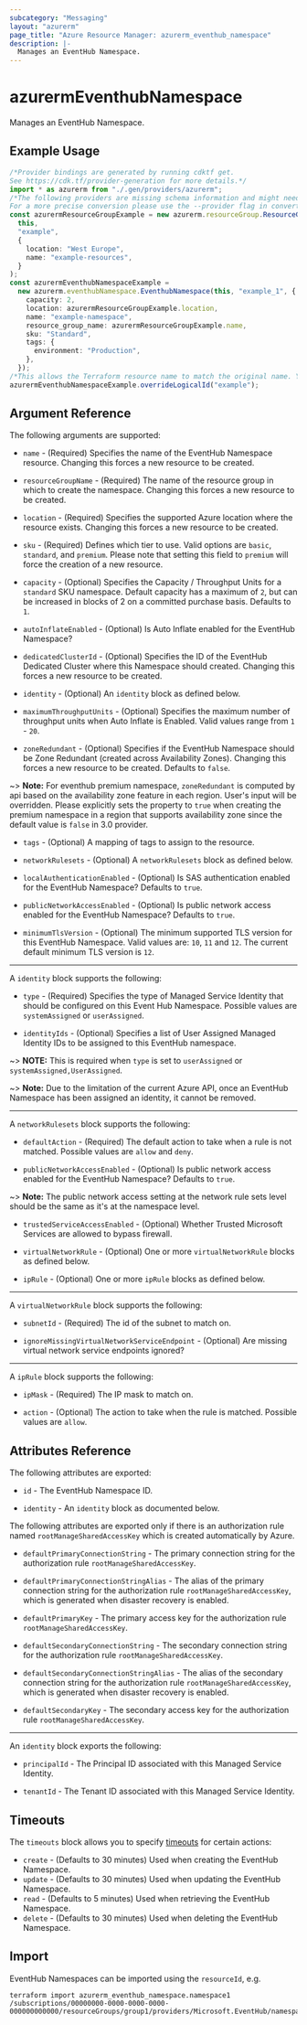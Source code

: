 ```yaml
---
subcategory: "Messaging"
layout: "azurerm"
page_title: "Azure Resource Manager: azurerm_eventhub_namespace"
description: |-
  Manages an EventHub Namespace.
---
```


# azurermEventhubNamespace

Manages an EventHub Namespace.

## Example Usage

```typescript
/*Provider bindings are generated by running cdktf get.
See https://cdk.tf/provider-generation for more details.*/
import * as azurerm from "./.gen/providers/azurerm";
/*The following providers are missing schema information and might need manual adjustments to synthesize correctly: azurerm.
For a more precise conversion please use the --provider flag in convert.*/
const azurermResourceGroupExample = new azurerm.resourceGroup.ResourceGroup(
  this,
  "example",
  {
    location: "West Europe",
    name: "example-resources",
  }
);
const azurermEventhubNamespaceExample =
  new azurerm.eventhubNamespace.EventhubNamespace(this, "example_1", {
    capacity: 2,
    location: azurermResourceGroupExample.location,
    name: "example-namespace",
    resource_group_name: azurermResourceGroupExample.name,
    sku: "Standard",
    tags: {
      environment: "Production",
    },
  });
/*This allows the Terraform resource name to match the original name. You can remove the call if you don't need them to match.*/
azurermEventhubNamespaceExample.overrideLogicalId("example");

```

## Argument Reference

The following arguments are supported:

*   `name` - (Required) Specifies the name of the EventHub Namespace resource. Changing this forces a new resource to be created.

*   `resourceGroupName` - (Required) The name of the resource group in which to create the namespace. Changing this forces a new resource to be created.

*   `location` - (Required) Specifies the supported Azure location where the resource exists. Changing this forces a new resource to be created.

*   `sku` - (Required) Defines which tier to use. Valid options are `basic`, `standard`, and `premium`. Please note that setting this field to `premium` will force the creation of a new resource.

*   `capacity` - (Optional) Specifies the Capacity / Throughput Units for a `standard` SKU namespace. Default capacity has a maximum of `2`, but can be increased in blocks of 2 on a committed purchase basis. Defaults to `1`.

*   `autoInflateEnabled` - (Optional) Is Auto Inflate enabled for the EventHub Namespace?

*   `dedicatedClusterId` - (Optional) Specifies the ID of the EventHub Dedicated Cluster where this Namespace should created. Changing this forces a new resource to be created.

*   `identity` - (Optional) An `identity` block as defined below.

*   `maximumThroughputUnits` - (Optional) Specifies the maximum number of throughput units when Auto Inflate is Enabled. Valid values range from `1` - `20`.

*   `zoneRedundant` - (Optional) Specifies if the EventHub Namespace should be Zone Redundant (created across Availability Zones). Changing this forces a new resource to be created. Defaults to `false`.

\~> **Note:** For eventhub premium namespace, `zoneRedundant` is computed by api based on the availability zone feature in each region. User's input will be overridden. Please explicitly sets the property to `true` when creating the premium namespace in a region that supports availability zone since the default value is `false` in 3.0 provider.

*   `tags` - (Optional) A mapping of tags to assign to the resource.

*   `networkRulesets` - (Optional) A `networkRulesets` block as defined below.

*   `localAuthenticationEnabled` - (Optional) Is SAS authentication enabled for the EventHub Namespace? Defaults to `true`.

*   `publicNetworkAccessEnabled` - (Optional) Is public network access enabled for the EventHub Namespace? Defaults to `true`.

*   `minimumTlsVersion` - (Optional) The minimum supported TLS version for this EventHub Namespace. Valid values are: `10`, `11` and `12`. The current default minimum TLS version is `12`.

***

A `identity` block supports the following:

*   `type` - (Required) Specifies the type of Managed Service Identity that should be configured on this Event Hub Namespace. Possible values are `systemAssigned` or `userAssigned`.

*   `identityIds` - (Optional) Specifies a list of User Assigned Managed Identity IDs to be assigned to this EventHub namespace.

\~> **NOTE:** This is required when `type` is set to `userAssigned` or `systemAssigned,UserAssigned`.

\~> **Note:** Due to the limitation of the current Azure API, once an EventHub Namespace has been assigned an identity, it cannot be removed.

***

A `networkRulesets` block supports the following:

*   `defaultAction` - (Required) The default action to take when a rule is not matched. Possible values are `allow` and `deny`.

*   `publicNetworkAccessEnabled` - (Optional) Is public network access enabled for the EventHub Namespace? Defaults to `true`.

\~> **Note:** The public network access setting at the network rule sets level should be the same as it's at the namespace level.

*   `trustedServiceAccessEnabled` - (Optional) Whether Trusted Microsoft Services are allowed to bypass firewall.

*   `virtualNetworkRule` - (Optional) One or more `virtualNetworkRule` blocks as defined below.

*   `ipRule` - (Optional) One or more `ipRule` blocks as defined below.

***

A `virtualNetworkRule` block supports the following:

*   `subnetId` - (Required) The id of the subnet to match on.

*   `ignoreMissingVirtualNetworkServiceEndpoint` - (Optional) Are missing virtual network service endpoints ignored?

***

A `ipRule` block supports the following:

*   `ipMask` - (Required) The IP mask to match on.

*   `action` - (Optional) The action to take when the rule is matched. Possible values are `allow`.

## Attributes Reference

The following attributes are exported:

*   `id` - The EventHub Namespace ID.

*   `identity` - An `identity` block as documented below.

The following attributes are exported only if there is an authorization rule named
`rootManageSharedAccessKey` which is created automatically by Azure.

*   `defaultPrimaryConnectionString` - The primary connection string for the authorization rule `rootManageSharedAccessKey`.

*   `defaultPrimaryConnectionStringAlias` - The alias of the primary connection string for the authorization rule `rootManageSharedAccessKey`, which is generated when disaster recovery is enabled.

*   `defaultPrimaryKey` - The primary access key for the authorization rule `rootManageSharedAccessKey`.

*   `defaultSecondaryConnectionString` - The secondary connection string for the authorization rule `rootManageSharedAccessKey`.

*   `defaultSecondaryConnectionStringAlias` - The alias of the secondary connection string for the authorization rule `rootManageSharedAccessKey`, which is generated when disaster recovery is enabled.

*   `defaultSecondaryKey` - The secondary access key for the authorization rule `rootManageSharedAccessKey`.

***

An `identity` block exports the following:

*   `principalId` - The Principal ID associated with this Managed Service Identity.

*   `tenantId` - The Tenant ID associated with this Managed Service Identity.

## Timeouts

The `timeouts` block allows you to specify [timeouts](https://www.terraform.io/language/resources/syntax#operation-timeouts) for certain actions:

* `create` - (Defaults to 30 minutes) Used when creating the EventHub Namespace.
* `update` - (Defaults to 30 minutes) Used when updating the EventHub Namespace.
* `read` - (Defaults to 5 minutes) Used when retrieving the EventHub Namespace.
* `delete` - (Defaults to 30 minutes) Used when deleting the EventHub Namespace.

## Import

EventHub Namespaces can be imported using the `resourceId`, e.g.

```console
terraform import azurerm_eventhub_namespace.namespace1 /subscriptions/00000000-0000-0000-0000-000000000000/resourceGroups/group1/providers/Microsoft.EventHub/namespaces/namespace1
```
